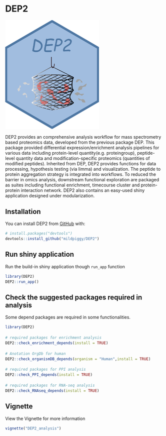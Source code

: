 
<!-- README.md is generated from README.Rmd. Please edit that file -->

# DEP2

<!-- badges: start -->
<!-- badges: end -->

<img src="inst/DEP2shiny230202/www/logo.png" alt="logo" width="300"/>

DEP2 provides an comprehensive analysis workflow for mass spectrometry
based proteomics data, developed from the previous package DEP. This
package provided differential expression/enrichment analysis pipelines
for various data including protein-level quantity(e.g. proteingroup),
peptide-level quantity data and modification-specific proteomics
(quantities of modified peptides). Inherited from DEP, DEP2 provides
functions for data processing, hypothesis testing (via limma) and
visualization. The peptide to protein aggregation strategy is integrated
into workflows. To reduced the barrier in omics analysis, downstream
functional exploration are packaged as suites including functional
enrichment, timecourse cluster and protein-protein interaction network.
DEP2 also contains an easy-used shiny application designed under
modularization.

## Installation

You can install DEP2 from [GitHub](https://github.com/) with:

``` r
# install.packages("devtools")
devtools::install_github("mildpiggy/DEP2")
```

## Run shiny application

Run the build-in shiny application though `run_app` function

``` r
library(DEP2)
DEP2::run_app()
```

## Check the suggested packages required in analysis

Some depend packages are required in some functionalities.

``` r
library(DEP2)

# required packages for enrichment analysis
DEP2::check_enrichment_depends(install = TRUE)

# Anotation OrgDb for human
DEP2::check_organismDB_depends(organism = "Human",install = TRUE)

# required packages for PPI analysis
DEP2::check_PPI_depends(install = TRUE)

# required packages for RNA-seq analysis
DEP2::check_RNAseq_depends(install = TRUE)
```

## Vignette

View the Vignette for more information

``` r
vignette("DEP2_analysis")
```
